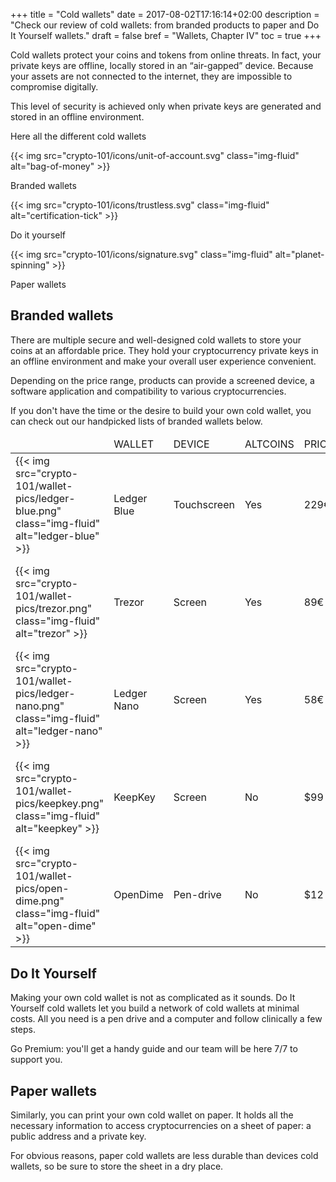 +++
title = "Cold wallets"
date = 2017-08-02T17:16:14+02:00
description = "Check our review of cold wallets: from branded products to paper and Do It Yourself wallets."
draft = false
bref = "Wallets, Chapter IV"
toc = true
+++

Cold wallets protect your coins and tokens from online threats. In fact, your private keys are offline, locally stored in an “air-gapped” device. Because your assets are not connected to the internet, they are impossible to compromise digitally.

This level of security is achieved only when private keys are generated and stored in an offline environment.

Here all the different cold wallets


<div class="container">
  <div class="row text-center">
    <div class="col">
     {{< img src="crypto-101/icons/unit-of-account.svg" class="img-fluid" alt="bag-of-money" >}}
     <p class="font-weight-bold mt-2">Branded wallets</p>
    </div>
    <div class="col">
      {{< img src="crypto-101/icons/trustless.svg" class="img-fluid" alt="certification-tick" >}}
      <p class="font-weight-bold mt-2">Do it yourself</p>
    </div>
    <div class="col">
      {{< img src="crypto-101/icons/signature.svg" class="img-fluid" alt="planet-spinning" >}}
      <p class="font-weight-bold mt-2">Paper wallets</p>
    </div>
  </div>
</div>




## Branded wallets
There are multiple secure and well-designed cold wallets to store your coins at an affordable price. 
They hold your cryptocurrency private keys in an offline environment and make your overall user experience convenient.

Depending on the price range, products can provide a screened device, a software application and compatibility to various cryptocurrencies.

If you don't have the time or the desire to build your own cold wallet, you can check out our handpicked lists of branded wallets below.

<table class="table table-sm table-striped">
    <thead>
        <tr class="text-center font-weight-bold">
            <td></td>
            <td class="text-left">WALLET</td>
            <td class="text-center">DEVICE</td>
            <td class="text-center">ALTCOINS</td>
            <td class="text-center">PRICE</td>
            <td></td>
        </tr>
    </thead>
    <tbody>
        <tr>
            <td class="text-center">{{< img src="crypto-101/wallet-pics/ledger-blue.png" class="img-fluid" alt="ledger-blue" >}}</td>
            <td class="text-left">Ledger Blue</td>
            <td class="text-center">Touchscreen</td>
            <td class="text-center">Yes</td>
            <td class="text-center">229€</td>
            <td class="text-center">{{< img src="crypto-101/wallet-pics/cart.svg" class="img-fluid" alt="cart" >}}</td>
        </tr>
        <tr>
            <td class="text-center">{{< img src="crypto-101/wallet-pics/trezor.png" class="img-fluid" alt="trezor" >}}</td>
            <td class="text-left">Trezor</td>
            <td class="text-center">Screen</td>
            <td class="text-center">Yes</td>
            <td class="text-center">89€</td>
            <td class="text-center">{{< img src="crypto-101/wallet-pics/cart.svg" class="img-fluid" alt="cart" >}}</td>
        </tr>
        <tr>
            <td class="text-center">{{< img src="crypto-101/wallet-pics/ledger-nano.png" class="img-fluid" alt="ledger-nano" >}}</td>
            <td class="text-left">Ledger Nano</td>
            <td class="text-center">Screen</td>
            <td class="text-center">Yes</td>
            <td class="text-center">58€</td>
            <td class="text-center">{{< img src="crypto-101/wallet-pics/cart.svg" class="img-fluid" alt="cart" >}}</td>
        </tr>
         <tr>
            <td class="text-center">{{< img src="crypto-101/wallet-pics/keepkey.png" class="img-fluid" alt="keepkey" >}}</td>
            <td class="text-left">KeepKey</td>
            <td class="text-center">Screen</td>
            <td class="text-center">No</td>
            <td class="text-center">$99</td>
            <td class="text-center">{{< img src="crypto-101/wallet-pics/cart.svg" class="img-fluid" alt="cart" >}}</td>
        </tr>
        <tr>
            <td class="text-center">{{< img src="crypto-101/wallet-pics/open-dime.png" class="img-fluid" alt="open-dime" >}}</td>
            <td class="text-left">OpenDime</td>
            <td class="text-center">Pen-drive</td>
            <td class="text-center">No</td>
            <td class="text-center">$12</td>
            <td class="text-center">{{< img src="crypto-101/wallet-pics/cart.svg" class="img-fluid" alt="cart" >}}</td>
        </tr>
         <tr>
    </tbody>
</table>




## Do It Yourself

Making your own cold wallet is not as complicated as it sounds. Do It Yourself cold wallets let you build a network of cold wallets at minimal costs. All you need is a pen drive and a computer and follow clinically a few steps. 

Go Premium: you'll get a handy guide and our team will be here 7/7 to support you.



## Paper wallets

Similarly, you can print your own cold wallet on paper. It holds all the necessary information to access cryptocurrencies on a sheet of paper: a public address and a private key.

For obvious reasons, paper cold wallets are less durable than devices cold wallets, so be sure to store the sheet in a dry place.



